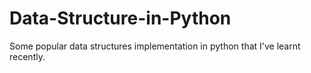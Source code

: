 # Data-Structure-in-Python
Some popular data structures implementation in python that I've learnt recently.
